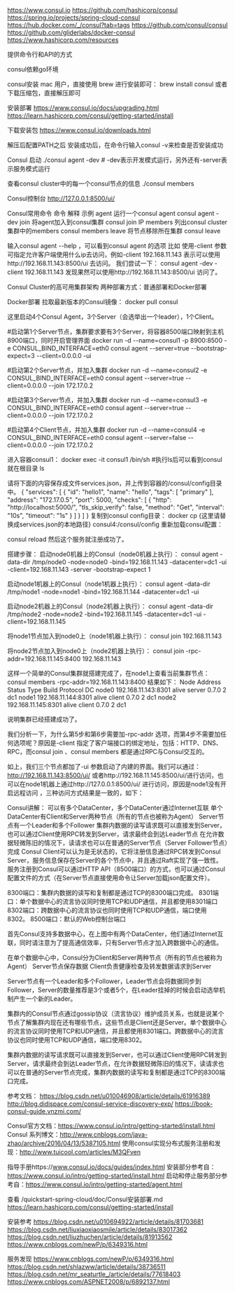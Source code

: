 https://www.consul.io
https://github.com/hashicorp/consul
https://spring.io/projects/spring-cloud-consul
https://hub.docker.com/_/consul?tab=tags
https://github.com/consul/consul
https://github.com/gliderlabs/docker-consul
https://www.hashicorp.com/resources


提供命令行和API的方式


consul依赖go环境

consul安装
mac 用户，直接使用 brew 进行安装即可： brew install consul
或者下载压缩包，直接解压即可

安装部署
https://www.consul.io/docs/upgrading.html
https://learn.hashicorp.com/consul/getting-started/install

下载安装包
https://www.consul.io/downloads.html

解压后配置PATH之后
安装成功后，在命令行输入consul -v来检查是否安装成功

Consul 启动
./consul agent -dev           # -dev表示开发模式运行，另外还有-server表示服务模式运行


查看consul cluster中的每一个consul节点的信息
./consul members

Consul控制台
http://127.0.0.1:8500/ui/


Consul常用命令
命令	解释	示例
agent	运行一个consul agent	consul agent -dev
join	将agent加入到consul集群	consul join IP
members	列出consul cluster集群中的members	consul members
leave	将节点移除所在集群	consul leave


输入consul agent --help ，可以看到consul agent 的选项
比如
使用-client 参数可指定允许客户端使用什么ip去访问，例如-client 192.168.11.143 表示可以使用http://192.168.11.143:8500/ui 去访问。
我们尝试一下：
consul agent -dev -client 192.168.11.143
发现果然可以使用http://192.168.11.143:8500/ui 访问了。




Consul Cluster的高可用集群架构
两种部署方式：普通部署和Docker部署


Docker部署
拉取最新版本的Consul镜像：
docker pull consul

这里启动4个Consul Agent，3个Server（会选举出一个leader），1个Client。

#启动第1个Server节点，集群要求要有3个Server，将容器8500端口映射到主机8900端口，同时开启管理界面
docker run -d --name=consul1 -p 8900:8500 -e CONSUL_BIND_INTERFACE=eth0 consul agent --server=true --bootstrap-expect=3 --client=0.0.0.0 -ui
 
#启动第2个Server节点，并加入集群
docker run -d --name=consul2 -e CONSUL_BIND_INTERFACE=eth0 consul agent --server=true --client=0.0.0.0 --join 172.17.0.2
 
#启动第3个Server节点，并加入集群
docker run -d --name=consul3 -e CONSUL_BIND_INTERFACE=eth0 consul agent --server=true --client=0.0.0.0 --join 172.17.0.2
 
#启动第4个Client节点，并加入集群
docker run -d --name=consul4 -e CONSUL_BIND_INTERFACE=eth0 consul agent --server=false --client=0.0.0.0 --join 172.17.0.2

进入容器consul1：
docker exec -it consul1 /bin/sh
#执行ls后可以看到consul就在根目录
ls

请将下面的内容保存成文件services.json，并上传到容器的/consul/config目录中。
{
  "services": [
    {
      "id": "hello1",
      "name": "hello",
      "tags": [
        "primary"
      ],
      "address": "172.17.0.5",
      "port": 5000,
      "checks": [
        {
        "http": "http://localhost:5000/",
        "tls_skip_verify": false,
        "method": "Get",
        "interval": "10s",
        "timeout": "1s"
        }
      ]
    }
  ]
}
复制到consul config目录：
docker cp {这里请替换成services.json的本地路径} consul4:/consul/config
重新加载consul配置：

consul reload
然后这个服务就注册成功了。



搭建步骤：
启动node0机器上的Consul（node0机器上执行）：
consul agent -data-dir /tmp/node0 -node=node0 -bind=192.168.11.143 -datacenter=dc1 -ui -client=192.168.11.143 -server -bootstrap-expect 1

启动node1机器上的Consul（node1机器上执行）：
consul agent -data-dir /tmp/node1 -node=node1 -bind=192.168.11.144 -datacenter=dc1 -ui

启动node2机器上的Consul（node2机器上执行）：
consul agent -data-dir /tmp/node2 -node=node2 -bind=192.168.11.145 -datacenter=dc1 -ui -client=192.168.11.145

将node1节点加入到node0上（node1机器上执行）：
consul join 192.168.11.143

将node2节点加入到node0上（node2机器上执行）：
consul join -rpc-addr=192.168.11.145:8400  192.168.11.143

这样一个简单的Consul集群就搭建完成了，在node1上查看当前集群节点：
consul members -rpc-addr=192.168.11.143:8400
结果如下：
Node   Address              Status  Type    Build  Protocol  DC
node0  192.168.11.143:8301  alive   server  0.7.0  2         dc1
node1  192.168.11.144:8301  alive   client  0.7.0  2         dc1
node2  192.168.11.145:8301  alive   client  0.7.0  2         dc1

说明集群已经搭建成功了。

我们分析一下，为什么第5步和第6步需要加-rpc-addr 选项，而第4步不需要加任何选项呢？原因是-client 指定了客户端接口的绑定地址，包括：HTTP、DNS、RPC，而consul join 、consul members 都是通过RPC与Consul交互的。

如上，我们三个节点都加了-ui 参数启动了内建的界面。我们可以通过：http://192.168.11.143:8500/ui/ 或者http://192.168.11.145:8500/ui/进行访问，也可以在node1机器上通过http://127.0.0.1:8500/ui/ 进行访问，原因是node1没有开启远程访问 ，三种访问方式结果是一致的，如下：






Consul讲解：
可以有多个DataCenter，多个DataCenter通过Internet互联
单个DataCenter有Client和Server两种节点（所有的节点也被称为Agent）
Server节点有一个Leader和多个Follower
集群内数据的读写请求既可以直接发到Server，也可以通过Client使用RPC转发到Server，请求最终会到达Leader节点
在允许数据轻微陈旧的情况下，读请求也可以在普通的Server节点（Server Follower节点）完成
Consul Client可以认为是无状态的，它将注册信息通过RPC转发到Consul Server，服务信息保存在Server的各个节点中，并且通过Raft实现了强一致性。
服务注册到Consul可以通过HTTP API（8500端口）的方式，也可以通过Consul配置文件的方式（在Server节点直接使用命令让Server加载json配置文件）。


8300端口：集群内数据的读写和复制都是通过TCP的8300端口完成。
8301端口：单个数据中心的流言协议同时使用TCP和UDP通信，并且都使用8301端口
8302端口：跨数据中心的流言协议也同时使用TCP和UDP通信，端口使用8302。
8500端口：默认的Web控制台端口


首先Consul支持多数据中心，在上图中有两个DataCenter，他们通过Internet互联，同时请注意为了提高通信效率，只有Server节点才加入跨数据中心的通信。

在单个数据中心中，Consul分为Client和Server两种节点（所有的节点也被称为Agent）
Server节点保存数据
Client负责健康检查及转发数据请求到Server

Server节点有一个Leader和多个Follower，Leader节点会将数据同步到Follower，Server的数量推荐是3个或者5个，在Leader挂掉的时候会启动选举机制产生一个新的Leader。

集群内的Consul节点通过gossip协议（流言协议）维护成员关系，也就是说某个节点了解集群内现在还有哪些节点，这些节点是Client还是Server。单个数据中心的流言协议同时使用TCP和UDP通信，并且都使用8301端口。跨数据中心的流言协议也同时使用TCP和UDP通信，端口使用8302。

集群内数据的读写请求既可以直接发到Server，也可以通过Client使用RPC转发到Server，请求最终会到达Leader节点，在允许数据轻微陈旧的情况下，读请求也可以在普通的Server节点完成，集群内数据的读写和复制都是通过TCP的8300端口完成。




参考文档：
https://blog.csdn.net/u010046908/article/details/61916389
http://blog.didispace.com/consul-service-discovery-exp/
https://book-consul-guide.vnzmi.com/

Consul官方文档：https://www.consul.io/intro/getting-started/install.html
Consul 系列博文：http://www.cnblogs.com/java-zhao/archive/2016/04/13/5387105.html
使用consul实现分布式服务注册和发现：http://www.tuicool.com/articles/M3QFven

指导手册https://www.consul.io/docs/guides/index.html
安装部分参考自：https://www.consul.io/intro/getting-started/install.html
启动和停止服务部分参考自：https://www.consul.io/intro/getting-started/agent.html


查看
/quickstart-spring-cloud/doc/Consul安装部署.md
https://learn.hashicorp.com/consul/getting-started/install



安装参考
https://blog.csdn.net/u010694922/article/details/81703681
https://blog.csdn.net/liuxiaoxiaosmile/article/details/83017362
https://blog.csdn.net/liuzhuchen/article/details/81913562
https://www.cnblogs.com/newP/p/6349316.html


服务发现
https://www.cnblogs.com/newP/p/6349316.html
https://blog.csdn.net/shlazww/article/details/38736511
https://blog.csdn.net/mr_seaturtle_/article/details/77618403
https://www.cnblogs.com/ASPNET2008/p/6892137.html



